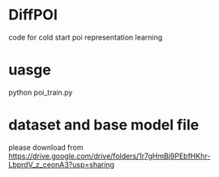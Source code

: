 # DiffPOI
code for cold start poi representation learning

# uasge
python poi_train.py 

# dataset and base model file
please download from https://drive.google.com/drive/folders/1r7gHmBj9PEbfHKhr-LbprdV_z_ceonA3?usp=sharing
